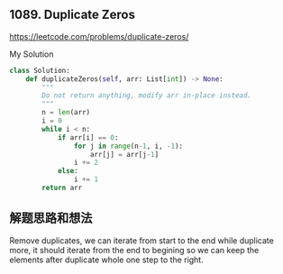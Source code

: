 ## 1089. Duplicate Zeros

https://leetcode.com/problems/duplicate-zeros/

My Solution

```python
class Solution:
    def duplicateZeros(self, arr: List[int]) -> None:
        """
        Do not return anything, modify arr in-place instead.
        """
        n = len(arr)
        i = 0
        while i < n:
            if arr[i] == 0:
                for j in range(n-1, i, -1):
                    arr[j] = arr[j-1]
                i += 2
            else:
                i += 1
        return arr
```

## 解题思路和想法

Remove duplicates, we can iterate from start to the end while duplicate more, it should iterate from the end to begining so we can keep the elements
after duplicate whole one step to the right.
